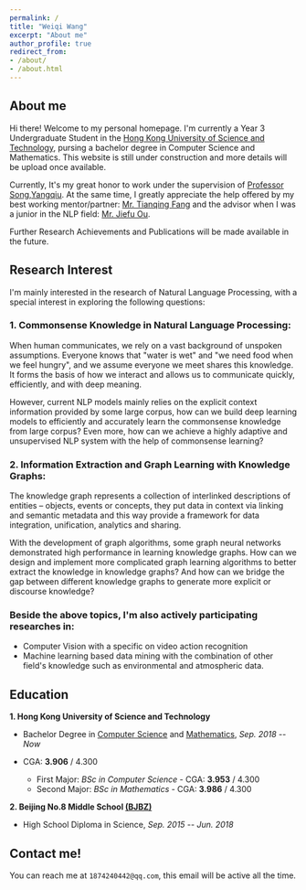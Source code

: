 ```yaml
---
permalink: / 
title: "Weiqi Wang"
excerpt: "About me"
author_profile: true 
redirect_from:
- /about/
- /about.html
---
```


## About me

Hi there! Welcome to my personal homepage. I'm currently a Year 3 Undergraduate Student in
the [Hong Kong University of Science and Technology](https://hkust.edu.hk/), pursing a bachelor degree in Computer
Science and Mathematics. This website is still under construction and more details will be upload once available.

Currently, It's my great honor to work under the supervision of [Professor Song,Yangqiu](https://www.cse.ust.hk/~yqsong/). At the same time, I greatly appreciate the help offered by my best working mentor/partner: 
[Mr. Tianqing Fang](https://github.com/tqfang) and the advisor when I was a junior in the NLP field: [Mr. Jiefu Ou](https://github.com/JefferyO). 

Further Research Achievements and Publications will be made available in the future.



## Research Interest

I'm mainly interested in the research of Natural Language Processing, with a special interest in exploring the following questions:

### **1. Commonsense Knowledge in Natural Language Processing:**
When human communicates, we rely on a vast background of unspoken assumptions. Everyone knows that "water is wet" and "we need food when we feel hungry", and we assume everyone we meet shares this knowledge. It forms the basis of how we interact and allows us to communicate quickly, efficiently, and with deep meaning.

However, current NLP models mainly relies on the explicit context information provided by some large corpus, how can we build deep learning models to efficiently and accurately learn the commonsense knowledge from large corpus? Even more, how can we achieve a highly adaptive and unsupervised NLP system with the help of commonsense learning?

### **2. Information Extraction and Graph Learning with Knowledge Graphs:**
The knowledge graph represents a collection of interlinked descriptions of entities – objects, events or concepts, they put data in context via linking and semantic metadata and this way provide a framework for data integration, unification, analytics and sharing.

With the development of graph algorithms, some graph neural networks demonstrated high performance in learning knowledge graphs. How can we design and implement more complicated graph learning algorithms to better extract the knowledge in knowledge graphs? And how can we bridge the gap between different knowledge graphs to generate more explicit or discourse knowledge?

### **Beside the above topics, I'm also actively participating researches in:**
* Computer Vision with a specific on video action recognition
* Machine learning based data mining with the combination of other field's knowledge such as environmental and atmospheric data.

## Education

**1. Hong Kong University of Science and Technology**

- Bachelor Degree in [Computer Science](https://cse.ust.hk/) and [Mathematics](http://www.math.ust.hk/),  *Sep. 2018 --
  Now*
- CGA: **3.906** / 4.300
  
  - First Major: *BSc in Computer Science* - CGA: **3.953** / 4.300
  - Second Major: *BSc in Mathematics* - CGA: **3.986** / 4.300

**2. Beijing No.8 Middle School [(BJBZ)](http://www.no8ms.bj.cn/)**

- High School Diploma in Science, *Sep. 2015 -- Jun. 2018*


## Contact me!

You can reach me at `1874240442@qq.com`, this email will be active all the time.
